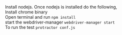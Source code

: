 Install nodejs. Once nodejs is installed do the following, 
<br>
Install chrome binary 
<br>
Open terminal and run `npm install`
<br>
start the webdriver-manager `webdriver-manager start`
<br>
To run the test `protractor conf.js`
